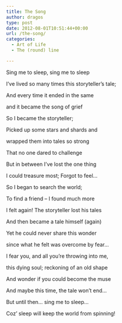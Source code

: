 ```yaml
---
title: The Song
author: dragos
type: post
date: 2012-08-01T10:51:44+00:00
url: /the-song/
categories:
  - Art of Life
  - The (round) line

---
```

Sing me to sleep, sing me to sleep
  
I’ve lived so many times this storyteller’s tale;
  
And every time it ended in the same
  
and it became the song of grief

So I became the storyteller;
  
Picked up some stars and shards and
  
wrapped them into tales so strong
  
That no one dared to challenge<!--more-->

But in between I’ve lost the one thing
  
I could treasure most; Forgot to feel&#8230;
  
So I began to search the world;
  
To find a friend &#8211; I found much more

I felt again! The storyteller lost his tales
  
And then became a tale himself (again)
  
Yet he could never share this wonder
  
since what he felt was overcome by fear&#8230;

I fear you, and all you’re throwing into me,
  
this dying soul; reckoning of an old shape
  
And wonder if you could become the muse
  
And maybe this time, the tale won’t end&#8230;

But until then&#8230; sing me to sleep&#8230;
  
Coz’ sleep will keep the world from spinning!